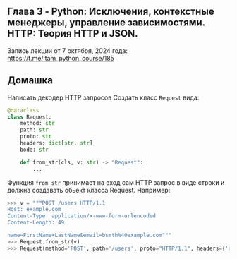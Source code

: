 ## Глава 3 - Python: Исключения, контекстные менеджеры, управление зависимостями. HTTP: Теория HTTP и JSON.

Запись лекции от 7 октября, 2024 года: https://t.me/itam_python_course/185

## Домашка
Написать декодер HTTP запросов
Создать класс `Request` вида:
```python
@dataclass
class Request:
    method: str
    path: str
    proto: str
    headers: dict[str, str]
    bode: str 

    def from_str(cls, v: str) -> "Request":
        ...
```
Функция `from_str` принимает на вход сам HTTP запрос в виде строки и должна создавать обьект класса Request. Например: 
```python
>>> v = """POST /users HTTP/1.1
Host: example.com
Content-Type: application/x-www-form-urlencoded
Content-Length: 49

name=FirstName+LastName&email=bsmth%40example.com"""
>>> Request.from_str(v) 
>>> Request(method='POST', path='/users', proto="HTTP/1.1", headers={'Host': 'example.com', ...}, ...)
```